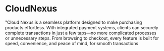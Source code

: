# CloudNexus
"Cloud Nexus is a seamless platform designed to make purchasing products effortless. With integrated payment systems, clients can securely complete transactions in just a few taps—no more complicated processes or unnecessary steps. From browsing to checkout, every feature is built for speed, convenience, and peace of mind, for smooth transactions
